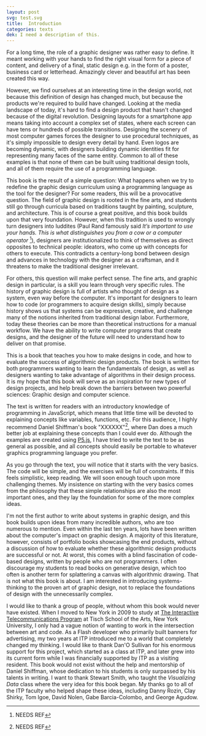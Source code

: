 ```yaml
---
layout: post
svg: test.svg
title:  Introduction
categories: texts
dek: I need a description of this.
---
```


For a long time, the role of a graphic designer was rather easy to define. It meant working with your hands to find the right visual form for a piece of content, and delivery of a final, static design e.g. in the form of a poster, business card or letterhead. Amazingly clever and beautiful art has been created this way.

However, we find ourselves at an interesting time in the design world, not because this definition of design has changed much, but because the products we're required to build have changed. Looking at the media landscape of today, it's hard to find a design product that hasn't changed because of the digital revolution. Designing layouts for a smartphone app means taking into account a complex set of states, where each screen can have tens or hundreds of possible transitions. Designing the scenery of most computer games forces the designer to use procedural techniques, as it's simply impossible to design every detail by hand. Even logos are becoming dynamic, with designers building dynamic identities fit for representing many faces of the same entity. Common to all of these examples is that none of them can be built using traditional design tools, and all of them require the use of a programming language.

This book is the result of a simple question: What happens when we try to redefine the graphic design curriculum using a programming language as the tool for the designer? For some readers, this will be a provocative question. The field of graphic design is rooted in the fine arts, and students still go through curricula based on traditions taught by painting, sculpture, and architecture. This is of course a great positive, and this book builds upon that very foundation. However, when this tradition is used to wrongly turn designers into luddites (Paul Rand famously said *It’s important to use your hands. This is what distinguishes you from a cow or a computer operator* [^1]), designers are institutionalized to think of themselves as direct opposites to technical people: ideators, who come up with concepts for others to execute. This contradicts a century-long bond between design and advances in technology with the designer as a craftsman, and it  threatens to make the traditional designer irrelevant.

For others, this question will make perfect sense. The fine arts, and graphic design in particular, is a skill you learn through very specific rules. The history of graphic design is full of artists who thought of design as a system, even way before the computer. It's important for designers to learn how to code (or programmers to acquire design skills), simply because history shows us that systems can be expressive, creative, and challenge many of the notions inherited from traditional design labor. Furthermore, today these theories can be more than theoretical instructions for a manual workflow. We have the ability to write computer programs that create designs, and the designer of the future will need to understand how to deliver on that promise.

This is a book that teaches you how to make designs in code, and how to evaluate the success of algorithmic design products. The book is written for both programmers wanting to learn the fundamentals of design, as well as designers wanting to take advantage of algorithms in their design process. It is my hope that this book will serve as an inspiration for new types of design projects, and help break down the barriers between two powerful sciences: Graphic design and computer science.

The text is written for readers with an introductory knowledge of programming in JavaScript, which means that little time will be devoted to explaining concepts like variables, functions, etc. For this audience, I highly recommend Daniel Shiffman's book "XXXXXX"[^2], where Dan does a much better job at explaining these concepts than I could ever do. Although the examples are created using [P5.js](http://p5js.org), I have tried to write the text to be as general as possible, and all concepts should easily be portable to whatever graphics programming language you prefer.

As you go through the text, you will notice that it starts with the very basics. The code will be simple, and the exercises will be full of constraints. If this feels simplistic, keep reading. We will soon enough touch upon more challenging themes. My insistence on starting with the very basics comes from the philosophy that these simple relationships are also the most important ones, and they lay the foundation for some of the more complex ideas.

I'm not the first author to write about systems in graphic design, and this book builds upon ideas from many incredible authors, who are too numerous to mention. Even within the last ten years, lots have been written about the computer's impact on graphic design. A majority of this literature, however, consists of portfolio books showcasing the end products, without a discussion of how to evaluate whether these algorithmic design products are successful or not. At worst, this comes with a blind fascination of code-based designs, written by people who are not programmers. I often discourage my students to read books on generative design, which too often is another term for splattering a canvas with algorithmic drawing. That is not what this book is about. I am interested in introducing systems-thinking to the proven art of graphic design, not to replace the foundations of design with the unnecessarily complex.

I would like to thank a group of people, without whom this book would never have existed. When I moved to New York in 2009 to study at [The Interactive Telecommunications Program](https://tisch.nyu.edu/itp) at Tisch School of the Arts, New York University, I only had a vague notion of wanting to work in the intersection between art and code. As a Flash developer who primarily built banners for advertising, my two years at ITP introduced me to a world that completely changed my thinking. I would like to thank Dan'O Sullivan for his enormous support for this project, which started as a class at ITP, and later grew into its current form while I was financially supported by ITP as a visiting resident. This book would not exist without the help and mentorship of Daniel Shiffman, whose dedication to his students is only surpassed by his talents in writing. I want to thank Stewart Smith, who taught the *Visualizing Data* class where the very idea for this book began. My thanks go to all of the ITP faculty who helped shape these ideas, including Danny Rozin, Clay Shirky, Tom Igoe, David Nolen, Gabe Barcia-Colombo, and George Agudow.

[^1]: NEEDS REF
[^2]: NEEDS REF
[^3]: NEEDS REF
